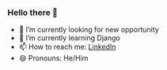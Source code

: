 ### Hello there 👀

- 🔭 I’m currently looking for new opportunity
- 🌱 I’m currently learning Django
- 📫 How to reach me: [LinkedIn](https://www.linkedin.com/in/jeffry-romero-89ba8b10b/)
- 😄 Pronouns: He/Him

<!--
**JeffryRomero/JeffryRomero** is a ✨ _special_ ✨ repository because its `README.md` (this file) appears on your GitHub profile.

Here are some ideas to get you started:

- 🔭 I’m currently working on ...
- 🌱 I’m currently learning ...
- 👯 I’m looking to collaborate on ...
- 🤔 I’m looking for help with ...
- 💬 Ask me about ...
- 📫 How to reach me: ...
- 😄 Pronouns: ...
- ⚡ Fun fact: ...
-->
